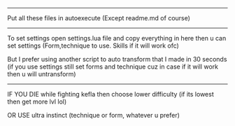 ------
Put all these files in autoexecute (Except readme.md of course)

--------
To set settings open settings.lua file and copy everything in here then u can set settings (Form,technique to use. Skills if it will work ofc)

But I prefer using another script to auto transform that I made in 30 seconds (if you use settings still set forms and technique cuz in case if it will work then u will untransform)

---
IF YOU DIE while fighting kefla then choose lower difficulty (if its lowest then get more lvl lol)

OR USE ultra instinct (technique or form, whatever u prefer)

